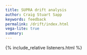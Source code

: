 ```yaml
---
title: SUPRA drift analysis
author: Craig Stuart Sapp
keywords: feedback
permalink: /drift/index.html
vega-lite: true
summary:
---
```


{% include_relative listeners.html %}


<style>
.navy {
	color: #999;
}
.navy:hover {
	color: #8b1515;
	cursor: pointer;
}

table.info td:first-child {
	font-weight: bold;
	text-align:right;
	padding-right:20px;
	margin-right:20px;
}

</style>

<i onclick='displayPrevDruid()' title='Go to previous roll (left-arrow)' class='navy fa fa-caret-left'></i>&nbsp;
<i onclick='displayNextDruid()' title='Go to next roll (right-arrow)' class='navy fa fa-caret-right'></i>

<div id="plot"></div>
<div id="info"></div>

<script>

var PLOT = {
	"$schema": "https://vega.github.io/schema/vega-lite/v4.0.0-beta.1.json",
	"description": "Drift plot",
	"width": 1200,
	"height": 250,
	"transform": [
		{"calculate": "datum.r/12/300.25", "as": "feet"}
	],
	"data": {
		"url": "data/b/bc072xf6791_drift.json"
	},
	"encoding": {
		"x": {
			"field": "feet", 
			"title": "length of roll [feet]", 
			"type": "quantitative"
		},
		"y": {
			"field": "d", 
			"title": "drift [300 DPI pixels]", 
			"scale": {"domain": [-35, 35]},
			"type": "quantitative"
		}
	},
	"mark": "line"
}


</script>



